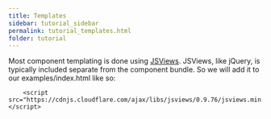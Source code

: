 ```yaml
---
title: Templates
sidebar: tutorial_sidebar
permalink: tutorial_templates.html
folder: tutorial
---
```


Most component templating is done using [JSViews](https://www.jsviews.com/#jsviews). JSViews, like jQuery, is typically included separate from the component bundle.  So we will add it to our examples/index.html like so:

```
    <script src="https://cdnjs.cloudflare.com/ajax/libs/jsviews/0.9.76/jsviews.min.js"></script>
```
